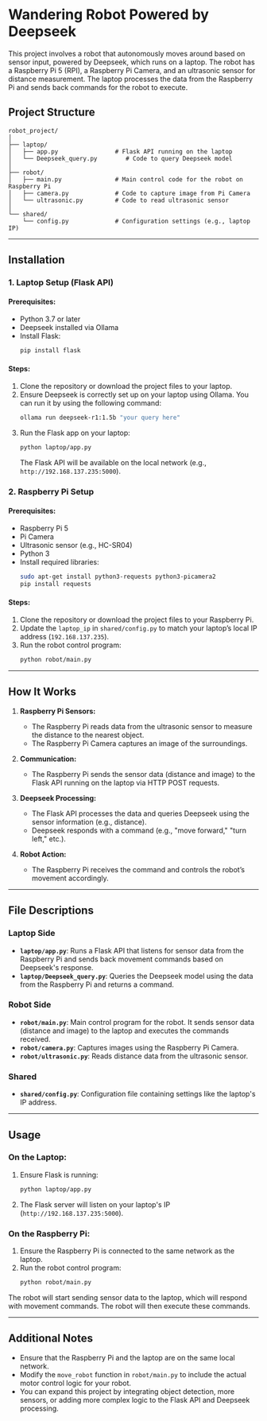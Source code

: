 # Wandering Robot Powered by Deepseek

This project involves a robot that autonomously moves around based on sensor input, powered by Deepseek, which runs on a laptop. The robot has a Raspberry Pi 5 (RPI), a Raspberry Pi Camera, and an ultrasonic sensor for distance measurement. The laptop processes the data from the Raspberry Pi and sends back commands for the robot to execute.

## **Project Structure**

```
robot_project/
│
├── laptop/
│   ├── app.py                # Flask API running on the laptop
│   └── Deepseek_query.py        # Code to query Deepseek model
│
├── robot/
│   ├── main.py               # Main control code for the robot on Raspberry Pi
│   ├── camera.py             # Code to capture image from Pi Camera
│   └── ultrasonic.py         # Code to read ultrasonic sensor
│
└── shared/
    └── config.py             # Configuration settings (e.g., laptop IP)
```

---

## **Installation**

### **1. Laptop Setup (Flask API)**

#### Prerequisites:
- Python 3.7 or later
- Deepseek installed via Ollama
- Install Flask:
  ```bash
  pip install flask
  ```

#### Steps:
1. Clone the repository or download the project files to your laptop.
2. Ensure Deepseek is correctly set up on your laptop using Ollama. You can run it by using the following command:
   ```bash
   ollama run deepseek-r1:1.5b "your query here"
   ```
3. Run the Flask app on your laptop:
   ```bash
   python laptop/app.py
   ```
   The Flask API will be available on the local network (e.g., `http://192.168.137.235:5000`).

### **2. Raspberry Pi Setup**

#### Prerequisites:
- Raspberry Pi 5
- Pi Camera
- Ultrasonic sensor (e.g., HC-SR04)
- Python 3
- Install required libraries:
  ```bash
  sudo apt-get install python3-requests python3-picamera2
  pip install requests
  ```

#### Steps:
1. Clone the repository or download the project files to your Raspberry Pi.
2. Update the `laptop_ip` in `shared/config.py` to match your laptop’s local IP address (`192.168.137.235`).
3. Run the robot control program:
   ```bash
   python robot/main.py
   ```

---

## **How It Works**

1. **Raspberry Pi Sensors:**
   - The Raspberry Pi reads data from the ultrasonic sensor to measure the distance to the nearest object.
   - The Raspberry Pi Camera captures an image of the surroundings.

2. **Communication:**
   - The Raspberry Pi sends the sensor data (distance and image) to the Flask API running on the laptop via HTTP POST requests.
   
3. **Deepseek Processing:**
   - The Flask API processes the data and queries Deepseek using the sensor information (e.g., distance).
   - Deepseek responds with a command (e.g., "move forward," "turn left," etc.).

4. **Robot Action:**
   - The Raspberry Pi receives the command and controls the robot’s movement accordingly.

---

## **File Descriptions**

### **Laptop Side**
- **`laptop/app.py`**: Runs a Flask API that listens for sensor data from the Raspberry Pi and sends back movement commands based on Deepseek's response.
- **`laptop/Deepseek_query.py`**: Queries the Deepseek model using the data from the Raspberry Pi and returns a command.

### **Robot Side**
- **`robot/main.py`**: Main control program for the robot. It sends sensor data (distance and image) to the laptop and executes the commands received.
- **`robot/camera.py`**: Captures images using the Raspberry Pi Camera.
- **`robot/ultrasonic.py`**: Reads distance data from the ultrasonic sensor.

### **Shared**
- **`shared/config.py`**: Configuration file containing settings like the laptop's IP address.

---

## **Usage**

### **On the Laptop:**
1. Ensure Flask is running:
   ```bash
   python laptop/app.py
   ```
2. The Flask server will listen on your laptop's IP (`http://192.168.137.235:5000`).

### **On the Raspberry Pi:**
1. Ensure the Raspberry Pi is connected to the same network as the laptop.
2. Run the robot control program:
   ```bash
   python robot/main.py
   ```

The robot will start sending sensor data to the laptop, which will respond with movement commands. The robot will then execute these commands.

---

## **Additional Notes**
- Ensure that the Raspberry Pi and the laptop are on the same local network.
- Modify the `move_robot` function in `robot/main.py` to include the actual motor control logic for your robot.
- You can expand this project by integrating object detection, more sensors, or adding more complex logic to the Flask API and Deepseek processing.
